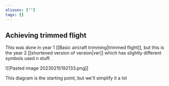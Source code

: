 ```yaml
---
aliases: [""]
tags: []
---
```


## Achieving trimmed flight

This was done in year 1 [[Basic aircraft trimming|trimmed flight]], but this is the year 2 [[shortened version of version|ver]] which has slightly different symbols used n stuff.

![[Pasted image 20230215192133.png]]

This diagram is the starting point, but we'll simplify it a lot